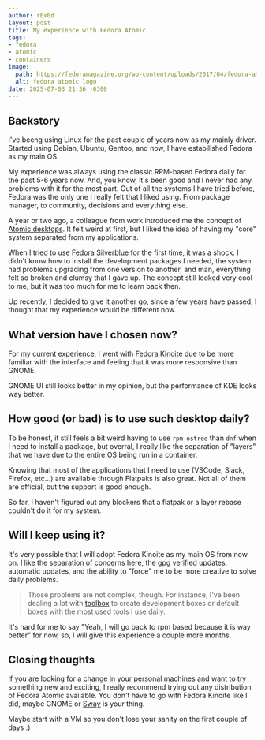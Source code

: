 ```yaml
---
author: r0x0d
layout: post
title: My experience with Fedora Atomic
tags:
- fedora
- atomic
- containers
image:
  path: https://fedoramagazine.org/wp-content/uploads/2017/04/fedora-atomic.png
  alt: fedora atomic logo
date: 2025-07-03 21:36 -0300
---
```

## Backstory

I've beeng using Linux for the past couple of years now as my mainly driver.
Started using Debian, Ubuntu, Gentoo, and now, I have estabilished Fedora as my
main OS.

My experience was always using the classic RPM-based Fedora daily for the past
5-6 years now. And, you know, it's been good and I never had any problems with
it for the most part. Out of all the systems I have tried before, Fedora was
the only one I really felt that I liked using. From package manager, to
community, decisions and everything else.

A year or two ago, a colleague from work introduced me the concept of [Atomic
desktops](https://fedoraproject.org/atomic-desktops/). It felt weird at first,
but I liked the idea of having my "core" system separated from my applications. 

When I tried to use [Fedora
Silverblue](https://fedoraproject.org/atomic-desktops/silverblue/) for the
first time, it was a shock. I didn't know how to install the development
packages I needed, the system had problems upgrading from one version to
another, and man, everything felt so broken and clumsy that I gave up. The
concept still looked very cool to me, but it was too much for me to learn back
then.

Up recently, I decided to give it another go, since a few years have passed, I
thought that my experience would be different now.

## What version have I chosen now?

For my current experience, I went with [Fedora
Kinoite](https://fedoraproject.org/atomic-desktops/kinoite/) due to be more
familiar with the interface and feeling that it was more responsive than GNOME.

GNOME UI still looks better in my opinion, but the performance of KDE looks way
better.

## How good (or bad) is to use such desktop daily?

To be honest, it still feels a bit weird having to use `rpm-ostree` than `dnf`
when I need to install a package, but overral, I really like the separation of
"layers" that we have due to the entire OS being run in a container. 

Knowing that most of the applications that I need to use (VSCode, Slack,
Firefox, etc...) are available through Flatpaks is also great. Not all of them
are official, but the support is good enough.

So far, I haven't figured out any blockers that a flatpak or a layer rebase
couldn't do it for my system.

## Will I keep using it?

It's very possible that I will adopt Fedora Kinoite as my main OS from now on.
I like the separation of concerns here, the gpg verified updates, automatic
updates, and the ability to "force" me to be more creative to solve daily
problems.

> Those problems are not complex, though. For instance, I've been dealing a lot
> with [toolbox](https://github.com/containers/toolbox) to create development
> boxes or default boxes with the most used tools I use daily.

It's hard for me to say "Yeah, I will go back to rpm based because it is way
better" for now, so, I will give this experience a couple more months.

## Closing thoughts

If you are looking for a change in your personal machines and want to try
something new and exciting, I really recommend trying out any distribution of
Fedora Atomic available. You don't have to go with Fedora Kinoite like I did,
maybe GNOME or [Sway](https://fedoraproject.org/atomic-desktops/sway/) is your
thing.

Maybe start with a VM so you don't lose your sanity on the first couple of days
:)